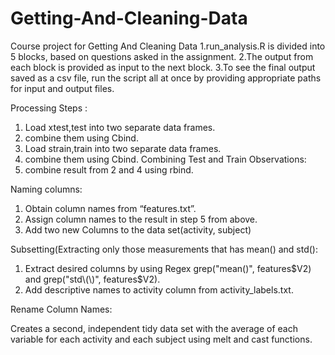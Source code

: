 Getting-And-Cleaning-Data
=========================

Course project for Getting And Cleaning Data
1.run_analysis.R is divided into 5 blocks, based on questions asked in the assignment. 2.The output from each block is provided as input to the next block. 3.To see the final output saved as a csv file, run the script all at once by providing appropriate paths for input and output files.

Processing Steps : 
1. Load xtest,test into two separate data frames. 
2. combine them using Cbind. 
3. Load strain,train into two separate data frames. 
4. combine them using Cbind. Combining Test and Train Observations: 
5. combine result from 2 and 4 using rbind.

Naming columns: 
1. Obtain column names from “features.txt”. 
2. Assign column names to the result in step 5 from above. 
3. Add two new Columns to the data set(activity, subject)

Subsetting(Extracting only those measurements that has mean() and std(): 
1. Extract desired columns by using Regex grep("mean\(\)", features$V2) and grep("std\(\)", features$V2). 
2. Add descriptive names to activity column from activity_labels.txt.

Rename Column Names:

Creates a second, independent tidy data set with the average of each variable for each activity and each subject using melt and cast functions.
